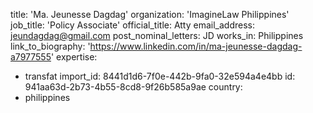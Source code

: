 title: 'Ma. Jeunesse Dagdag'
organization: 'ImagineLaw Philippines'
job_title: 'Policy Associate'
official_title: Atty
email_address: jeundagdag@gmail.com
post_nominal_letters: JD
works_in: Philippines
link_to_biography: 'https://www.linkedin.com/in/ma-jeunesse-dagdag-a7977555'
expertise:
  - transfat
import_id: 8441d1d6-7f0e-442b-9fa0-32e594a4e4bb
id: 941aa63d-2b73-4b55-8cd8-9f26b585a9ae
country:
  - philippines
